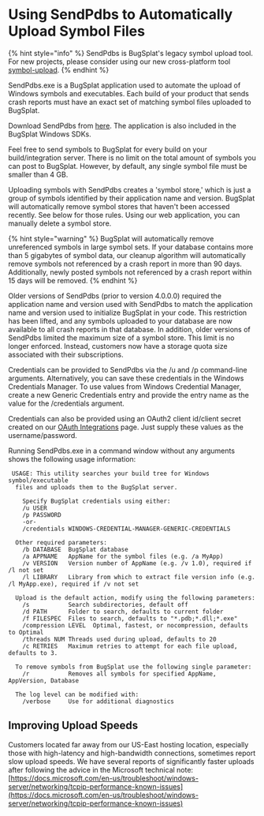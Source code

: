 # Using SendPdbs to Automatically Upload Symbol Files

{% hint style="info" %}
SendPdbs is BugSplat's legacy symbol upload tool. For new projects, please consider using our new cross-platform tool [symbol-upload](how-to-upload-symbol-files-with-symbol-upload.md).
{% endhint %}

SendPdbs.exe is a BugSplat application used to automate the upload of Windows symbols and executables. Each build of your product that sends crash reports must have an exact set of matching symbol files uploaded to BugSplat.

Download SendPdbs from [here](https://app.bugsplat.com/browse/download\_item.php?item=sendpdbs). The application is also included in the BugSplat Windows SDKs.

Feel free to send symbols to BugSplat for every build on your build/integration server. There is no limit on the total amount of symbols you can post to BugSplat. However, by default, any single symbol file must be smaller than 4 GB.

Uploading symbols with SendPdbs creates a 'symbol store,' which is just a group of symbols identified by their application name and version. BugSplat will automatically remove symbol stores that haven't been accessed recently. See below for those rules. Using our web application, you can manually delete a symbol store.

{% hint style="warning" %}
BugSplat will automatically remove unreferenced symbols in large symbol sets. If your database contains more than 5 gigabytes of symbol data, our cleanup algorithm will automatically remove symbols not referenced by a crash report in more than 90 days. Additionally, newly posted symbols not referenced by a crash report within 15 days will be removed.
{% endhint %}

Older versions of SendPdbs (prior to version 4.0.0.0) required the application name and version used with SendPdbs to match the application name and version used to initialize BugSplat in your code. This restriction has been lifted, and any symbols uploaded to your database are now available to all crash reports in that database. In addition, older versions of SendPdbs limited the maximum size of a symbol store. This limit is no longer enforced. Instead, customers now have a storage quota size associated with their subscriptions.

Credentials can be provided to SendPdbs via the /u and /p command-line arguments. Alternatively, you can save these credentials in the Windows Credentials Manager. To use values from Windows Credential Manager, create a new Generic Credentials entry and provide the entry name as the value for the /credentials argument.

Credentials can also be provided using an OAuth2 client id/client secret created on our [OAuth Integrations](https://app.bugsplat.com/v2/database/integrations#oauth) page. Just supply these values as the username/password.

Running SendPdbs.exe in a command window without any arguments shows the following usage information:

```
 USAGE: This utility searches your build tree for Windows symbol/executable
  files and uploads them to the BugSplat server.

    Specify BugSplat credentials using either:
    /u USER
    /p PASSWORD
    -or-
    /credentials WINDOWS-CREDENTIAL-MANAGER-GENERIC-CREDENTIALS

  Other required parameters:
    /b DATABASE  BugSplat database
    /a APPNAME   AppName for the symbol files (e.g. /a MyApp)
    /v VERSION   Version number of AppName (e.g. /v 1.0), required if /l not set
    /l LIBRARY   Library from which to extract file version info (e.g. /l MyApp.exe), required if /v not set

  Upload is the default action, modify using the following parameters:
    /s           Search subdirectories, default off
    /d PATH      Folder to search, defaults to current folder
    /f FILESPEC  Files to search, defaults to "*.pdb;*.dll;*.exe"
    /compression LEVEL  Optimal, fastest, or nocompression, defaults to Optimal
    /threads NUM Threads used during upload, defaults to 20
    /c RETRIES   Maximum retries to attempt for each file upload, defaults to 3.

  To remove symbols from BugSplat use the following single parameter:
    /r           Removes all symbols for specified AppName, AppVersion, Database

  The log level can be modified with:
    /verbose     Use for additional diagnostics
```

## Improving Upload Speeds

Customers located far away from our US-East hosting location, especially those with high-latency and high-bandwidth connections, sometimes report slow upload speeds. We have several reports of significantly faster uploads after following the advice in the Microsoft technical note: [https://docs.microsoft.com/en-us/troubleshoot/windows-server/networking/tcpip-performance-known-issues](https://docs.microsoft.com/en-us/troubleshoot/windows-server/networking/tcpip-performance-known-issues)
